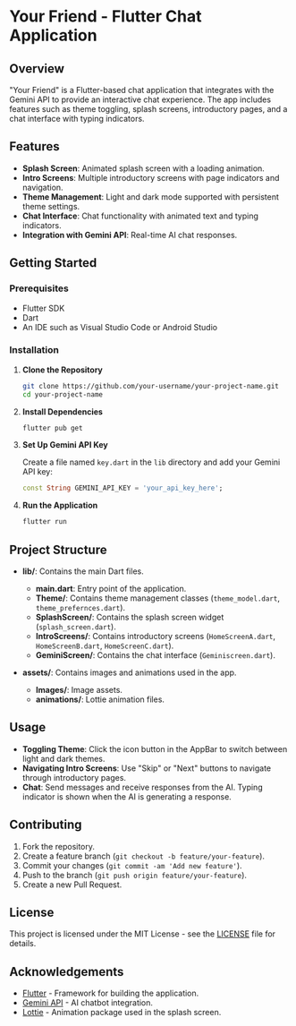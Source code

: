 # Your Friend - Flutter Chat Application

## Overview

"Your Friend" is a Flutter-based chat application that integrates with the Gemini API to provide an interactive chat experience. The app includes features such as theme toggling, splash screens, introductory pages, and a chat interface with typing indicators. 

## Features

- **Splash Screen**: Animated splash screen with a loading animation.
- **Intro Screens**: Multiple introductory screens with page indicators and navigation.
- **Theme Management**: Light and dark mode supported with persistent theme settings.
- **Chat Interface**: Chat functionality with animated text and typing indicators.
- **Integration with Gemini API**: Real-time AI chat responses.

## Getting Started

### Prerequisites

- Flutter SDK
- Dart
- An IDE such as Visual Studio Code or Android Studio

### Installation

1. **Clone the Repository**

   ```bash
   git clone https://github.com/your-username/your-project-name.git
   cd your-project-name
   ```

2. **Install Dependencies**

   ```bash
   flutter pub get
   ```

3. **Set Up Gemini API Key**

   Create a file named `key.dart` in the `lib` directory and add your Gemini API key:

   ```dart
   const String GEMINI_API_KEY = 'your_api_key_here';
   ```

4. **Run the Application**

   ```bash
   flutter run
   ```

## Project Structure

- **lib/**: Contains the main Dart files.
  - **main.dart**: Entry point of the application.
  - **Theme/**: Contains theme management classes (`theme_model.dart`, `theme_prefernces.dart`).
  - **SplashScreen/**: Contains the splash screen widget (`splash_screen.dart`).
  - **IntroScreens/**: Contains introductory screens (`HomeScreenA.dart`, `HomeScreenB.dart`, `HomeScreenC.dart`).
  - **GeminiScreen/**: Contains the chat interface (`Geminiscreen.dart`).

- **assets/**: Contains images and animations used in the app.
  - **Images/**: Image assets.
  - **animations/**: Lottie animation files.

## Usage

- **Toggling Theme**: Click the icon button in the AppBar to switch between light and dark themes.
- **Navigating Intro Screens**: Use "Skip" or "Next" buttons to navigate through introductory pages.
- **Chat**: Send messages and receive responses from the AI. Typing indicator is shown when the AI is generating a response.

## Contributing

1. Fork the repository.
2. Create a feature branch (`git checkout -b feature/your-feature`).
3. Commit your changes (`git commit -am 'Add new feature'`).
4. Push to the branch (`git push origin feature/your-feature`).
5. Create a new Pull Request.

## License

This project is licensed under the MIT License - see the [LICENSE](LICENSE) file for details.

## Acknowledgements

- [Flutter](https://flutter.dev/) - Framework for building the application.
- [Gemini API](https://www.gemini.com/) - AI chatbot integration.
- [Lottie](https://pub.dev/packages/lottie) - Animation package used in the splash screen.
